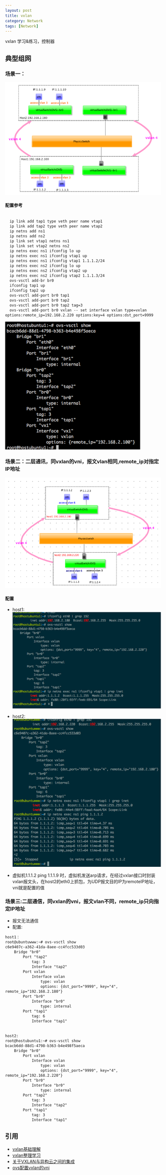 ```yaml
---
layout: post
title: vxlan
category: Network
tags: [Network]
---
```

vxlan 学习&练习，控制器

## 典型组网

### 场景一：

![vxlan1](/picture/vxlan1.png)

#### 配置参考

```

  ip link add tap1 type veth peer name vtap1
  ip link add tap2 type veth peer name vtap2
  ip netns add ns1
  ip netns add ns2
  ip link set vtap1 netns ns1
  ip link set vtap2 netns ns2
  ip netns exec ns1 ifconfig lo up
  ip netns exec ns1 ifconfig vtap1 up
  ip netns exec ns1 ifconfig vtap1 1.1.1.2/24
  ip netns exec ns2 ifconfig lo up
  ip netns exec ns2 ifconfig vtap2 up
  ip netns exec ns2 ifconfig vtap2 1.1.1.3/24
  ovs-vsctl add-br br0
  ifconfig tap1 up
  ifconfig tap2 up
  ovs-vsctl add-port br0 tap1
  ovs-vsctl add-port br0 tap2
  ovs-vsctl add-port br0 tap2 tag=3
  ovs-vsctl add-port br0 vxlan -- set interface vxlan type=vxlan options:remote_ip=192.168.2.220 options:key=4 options:dst_port=9999

```

![vxlan_ovs](/picture/vxlan_ovs.png)

### 场景二：二层通讯，同vxlan的vni，报文vlan相同,remote_ip对指定IP地址

![sameVNIVLAN](/picture/eth-same-vni-same-vlan1.1.png)

#### 配置

* host1:   
![host1](/picture/host1-1.1.png)

* host2:   
![host2](/picture/host2-1.1.png)

* 虚拟机1.1.1.2 ping 1.1.1.9 时，虚拟机发送arp请求，在经过vxlan接口时封装vxlan报文头，在host2的eth0上抓包，为UDP报文目的IP为remoteIP地址，vni就是配置的值

### 场景三:二层通信，同vxlan的vni，报文vlan不同，remote_ip只向指定IP地址

* 报文无法通信
* 配置:  

```
host1：
root@ubuntuwww:~# ovs-vsctl show
c6e9407c-a362-41da-8aee-cc4fcc533d03
    Bridge "br0"
        Port "tap2"
            tag: 3
            Interface "tap2"
        Port vxlan
            Interface vxlan
                type: vxlan
                options: {dst_port="9999", key="4", remote_ip="192.168.2.180"}
        Port "br0"
            Interface "br0"
                type: internal
        Port "tap1"
            tag: 6
            Interface "tap1"


host2:
root@hostubuntu1:~# ovs-vsctl show
bcacb6dd-88d1-4798-b363-b4e498f5aeca
    Bridge "br0"
        Port vxlan
            Interface vxlan
                type: vxlan
                options: {dst_port="9999", key="4", remote_ip="192.168.2.220"}
        Port "br0"
            Interface "br0"
                type: internal
        Port "tap2"
            tag: 3
            Interface "tap2"
        Port "tap1"
            tag: 3
            Interface "tap1"

```

## 引用
* [vxlan基础理解](http://blog.csdn.net/freezgw1985/article/details/16354897)
* [vxlan整理学习](http://blog.csdn.net/freezgw1985/article/details/16354897)
* [关于VXLAN与异构云之间的集成](http://www.aboutyun.com/forum.php?mod=viewthread&tid=8721&highlight=vxlan)
* [ovs配置vxlan的vni](http://openvswitch.org/pipermail/dev/2013-February/025591.html)


